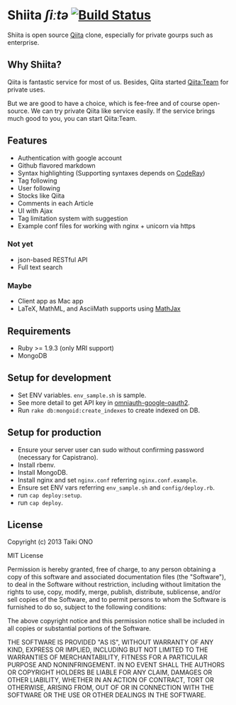 # Shiita *ʃiːtə* [![Build Status](https://travis-ci.org/taiki45/shiita.png?branch=master)](https://travis-ci.org/taiki45/shiita)
Shiita is open source [Qiita](http://qiita.com/) clone, especially for private gourps such as enterprise.

## Why Shiita?
Qiita is fantastic service for most of us. Besides, Qiita started [Qiita:Team](https://teams.qiita.com/) for private uses.

But we are good to have a choice, which is fee-free and of course open-source.
We can try private Qiita like service easily. If the service brings much good to you, you can start Qiita:Team.

## Features
- Authentication with google account
- Github flavored markdown
- Syntax highlighting (Supporting syntaxes depends on [CodeRay](http://coderay.rubychan.de/))
- Tag following
- User following
- Stocks like Qiita
- Comments in each Article
- UI with Ajax
- Tag limitation system with suggestion
- Example conf files for working with nginx + unicorn via https

### Not yet
- json-based RESTful API
- Full text search

### Maybe
- Client app as Mac app
- LaTeX, MathML, and AsciiMath supports using [MathJax](https://github.com/mathjax/MathJax/)

## Requirements
- Ruby >= 1.9.3 (only MRI support)
- MongoDB

## Setup for development
* Set ENV variables. `env_sample.sh` is sample.
* See more detail to get API key in [omniauth-google-oauth2](https://github.com/zquestz/omniauth-google-oauth2).
* Run `rake db:mongoid:create_indexes` to create indexed on DB.

## Setup for production
* Ensure your server user can sudo without confirming password (necessary for Capistrano).
* Install rbenv.
* Install MongoDB.
* Install nginx and set `nginx.conf` referring `nginx.conf.example`.
* Ensure set ENV vars referring `env_sample.sh` and `config/deploy.rb`.
* run `cap deploy:setup`.
* run `cap deploy`.

## License
Copyright (c) 2013 Taiki ONO

MIT License

Permission is hereby granted, free of charge, to any person obtaining
a copy of this software and associated documentation files (the
"Software"), to deal in the Software without restriction, including
without limitation the rights to use, copy, modify, merge, publish,
distribute, sublicense, and/or sell copies of the Software, and to
permit persons to whom the Software is furnished to do so, subject to
the following conditions:

The above copyright notice and this permission notice shall be
included in all copies or substantial portions of the Software.

THE SOFTWARE IS PROVIDED "AS IS", WITHOUT WARRANTY OF ANY KIND,
EXPRESS OR IMPLIED, INCLUDING BUT NOT LIMITED TO THE WARRANTIES OF
MERCHANTABILITY, FITNESS FOR A PARTICULAR PURPOSE AND
NONINFRINGEMENT. IN NO EVENT SHALL THE AUTHORS OR COPYRIGHT HOLDERS BE
LIABLE FOR ANY CLAIM, DAMAGES OR OTHER LIABILITY, WHETHER IN AN ACTION
OF CONTRACT, TORT OR OTHERWISE, ARISING FROM, OUT OF OR IN CONNECTION
WITH THE SOFTWARE OR THE USE OR OTHER DEALINGS IN THE SOFTWARE.
